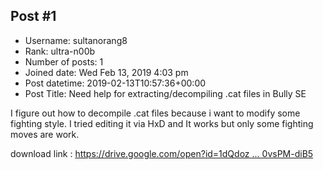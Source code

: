 ## Post #1
- Username: sultanorang8
- Rank: ultra-n00b
- Number of posts: 1
- Joined date: Wed Feb 13, 2019 4:03 pm
- Post datetime: 2019-02-13T10:57:36+00:00
- Post Title: Need help for extracting/decompiling .cat files in Bully SE

I figure out how to decompile .cat files because i want to modify some fighting style.
 I tried editing it via HxD and It works but only some fighting moves are work.

download link : [https://drive.google.com/open?id=1dQdoz ... 0vsPM-diB5](https://drive.google.com/open?id=1dQdozoSfNP_iUon4QoNaXE0vsPM-diB5)
